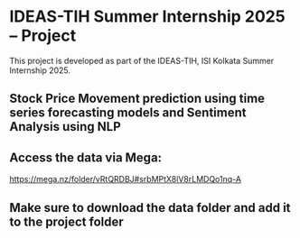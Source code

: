# IDEAS-TIH Summer Internship 2025 – Project

This project is developed as part of the IDEAS-TIH, ISI Kolkata Summer Internship 2025.

## Stock Price Movement prediction using time series forecasting models and Sentiment Analysis using NLP

## Access the data via Mega:
https://mega.nz/folder/vRtQRDBJ#srbMPtX8lV8rLMDQo1nq-A

## Make sure to download the data folder and add it to the project folder